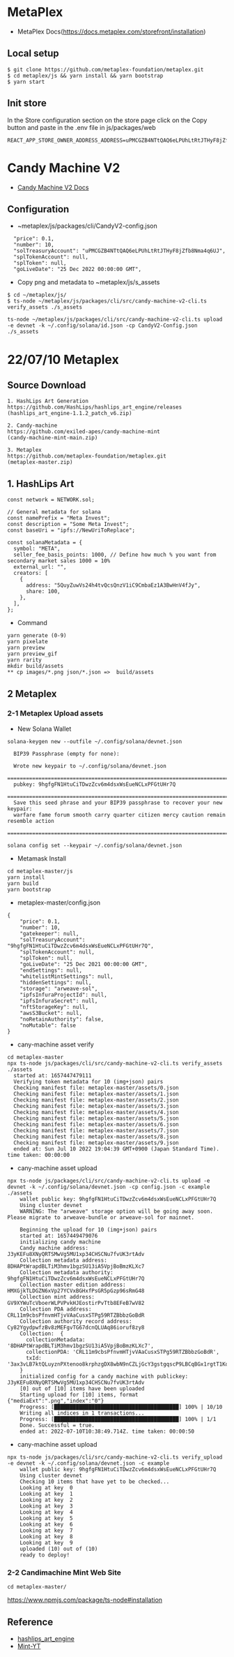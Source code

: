 # MetaPlex
- MetaPlex Docs(https://docs.metaplex.com/storefront/installation)

## Local setup
```
$ git clone https://github.com/metaplex-foundation/metaplex.git
$ cd metaplex/js && yarn install && yarn bootstrap
$ yarn start
```

## Init store
In the Store configuration section on the store page click on the Copy button and paste in the .env file in js/packages/web
```
REACT_APP_STORE_OWNER_ADDRESS_ADDRESS=uPMCGZB4NTtQAQ6eLPUhLtRtJTHyF8jZfb8Nma4q6UJ
```

# Candy Machine V2
- [Candy Machine V2 Docs](https://docs.metaplex.com/candy-machine-v2/configuration)

## Configuration
- ~metaplex/js/packages/cli/CandyV2-config.json
```
  "price": 0.1,
  "number": 10,
  "solTreasuryAccount": "uPMCGZB4NTtQAQ6eLPUhLtRtJTHyF8jZfb8Nma4q6UJ",
  "splTokenAccount": null,
  "splToken": null,
  "goLiveDate": "25 Dec 2022 00:00:00 GMT",

```

- Copy png and metadata to ~metaplex/js/s_assets
```
$ cd ~/metaplex/js/
$ ts-node ~/metaplex/js/packages/cli/src/candy-machine-v2-cli.ts verify_assets ./s_assets

ts-node ~/metaplex/js/packages/cli/src/candy-machine-v2-cli.ts upload -e devnet -k ~/.config/solana/id.json -cp CandyV2-Config.json ./s_assets
```

# 22/07/10 Metaplex
## Source Download
```
1. HashLips Art Generation
https://github.com/HashLips/hashlips_art_engine/releases
(hashlips_art_engine-1.1.2_patch_v6.zip)

2. Candy-machine
https://github.com/exiled-apes/candy-machine-mint
(candy-machine-mint-main.zip)

3. Metaplex
https://github.com/metaplex-foundation/metaplex.git
(metaplex-master.zip)
```

## 1. HashLips Art
```
const network = NETWORK.sol;

// General metadata for solana
const namePrefix = "Meta Invest";
const description = "Some Meta Invest";
const baseUri = "ipfs://NewUriToReplace";

const solanaMetadata = {
  symbol: "META",
  seller_fee_basis_points: 1000, // Define how much % you want from secondary market sales 1000 = 10%
  external_url: "",
  creators: [
    {
      address: "5QuyZuwVs24h4tvQcsQnzV1iC9CmbaEz1A3BwHnV4fJy",
      share: 100,
    },
  ],
};

```

- Command
```
yarn generate (0-9)
yarn pixelate
yarn preview
yarn preview_gif
yarn rarity
mkdir build/assets
** cp images/*.png json/*.json =>  build/assets
```

## 2 Metaplex
### 2-1 Metaplex Upload assets
- New Solana Wallet
```
solana-keygen new --outfile ~/.config/solana/devnet.json

  BIP39 Passphrase (empty for none): 

  Wrote new keypair to ~/.config/solana/devnet.json
  ====================================================================================
  pubkey: 9hgfgFN1HtuCiTDwzZcv6m4dsxWsEueNCLxPFGtUHr7Q
  ====================================================================================
  Save this seed phrase and your BIP39 passphrase to recover your new keypair:
  warfare fame forum smooth carry quarter citizen mercy caution remain resemble action
  ====================================================================================

solana config set --keypair ~/.config/solana/devnet.json

```

- Metamask Install
```
cd metaplex-master/js
yarn install
yarn build
yarn bootstrap
```

- metaplex-master/config.json
```
{
    "price": 0.1,
    "number": 10,
    "gatekeeper": null,
    "solTreasuryAccount": "9hgfgFN1HtuCiTDwzZcv6m4dsxWsEueNCLxPFGtUHr7Q",
    "splTokenAccount": null,
    "splToken": null,
    "goLiveDate": "25 Dec 2021 00:00:00 GMT",
    "endSettings": null,
    "whitelistMintSettings": null,
    "hiddenSettings": null,
    "storage": "arweave-sol",
    "ipfsInfuraProjectId": null,
    "ipfsInfuraSecret": null,
    "nftStorageKey": null,
    "awsS3Bucket": null,
    "noRetainAuthority": false,
    "noMutable": false
}
```

- cany-machine asset verify
```
cd metaplex-master
npx ts-node js/packages/cli/src/candy-machine-v2-cli.ts verify_assets ./assets
  started at: 1657447479111
  Verifying token metadata for 10 (img+json) pairs
  Checking manifest file: metaplex-master/assets/0.json
  Checking manifest file: metaplex-master/assets/1.json
  Checking manifest file: metaplex-master/assets/2.json
  Checking manifest file: metaplex-master/assets/3.json
  Checking manifest file: metaplex-master/assets/4.json
  Checking manifest file: metaplex-master/assets/5.json
  Checking manifest file: metaplex-master/assets/6.json
  Checking manifest file: metaplex-master/assets/7.json
  Checking manifest file: metaplex-master/assets/8.json
  Checking manifest file: metaplex-master/assets/9.json
  ended at: Sun Jul 10 2022 19:04:39 GMT+0900 (Japan Standard Time). time taken: 00:00:00
```
- cany-machine asset upload
```
npx ts-node js/packages/cli/src/candy-machine-v2-cli.ts upload -e devnet -k ~/.config/solana/devnet.json -cp config.json -c example ./assets
    wallet public key: 9hgfgFN1HtuCiTDwzZcv6m4dsxWsEueNCLxPFGtUHr7Q
    Using cluster devnet
    WARNING: The "arweave" storage option will be going away soon. Please migrate to arweave-bundle or arweave-sol for mainnet.

    Beginning the upload for 10 (img+json) pairs
    started at: 1657449479076
    initializing candy machine
    Candy machine address:  J3yKEFu8XNyQRTSMwVg5MU1xp34CHSCNu7fvUK3rtAdv
    Collection metadata address:  8DHAPtWrapdBLTiM3hmv1bgzSU13iA5VpjBoBmzKLXc7
    Collection metadata authority:  9hgfgFN1HtuCiTDwzZcv6m4dsxWsEueNCLxPFGtUHr7Q
    Collection master edition address:  HMXGjkTLDGZN6xVp27YCVxBGHxfPsGR5pGzp96sRmG48
    Collection mint address:  GV9XYWuTcVboerWLPVPvkHJEostirPvTtb8EFeB7wV82
    Collection PDA address:  CRL11m9cbsPfnvmHTjvVAaCusxSTPg59RTZBbbzGoBdR
    Collection authority record address:  Cy82YgydpwfzBv8zMEFgvTG67dcnQLUAq86ioruf8zy8
    Collection:  {
      collectionMetadata: '8DHAPtWrapdBLTiM3hmv1bgzSU13iA5VpjBoBmzKLXc7',
      collectionPDA: 'CRL11m9cbsPfnvmHTjvVAaCusxSTPg59RTZBbbzGoBdR',
      txId: '3ax3vLB7ktQLuyznPXtenoo8krphzgDX8wbN9nCZLjGcY3gstgqscP9LBCqBGx1rgtT1KqULgunmVyLFGGwbsUZ9'
    }
    initialized config for a candy machine with publickey: J3yKEFu8XNyQRTSMwVg5MU1xp34CHSCNu7fvUK3rtAdv
    [0] out of [10] items have been uploaded
    Starting upload for [10] items, format {"mediaExt":".png","index":"0"}
    Progress: [████████████████████████████████████████] 100% | 10/10
    Writing all indices in 1 transactions...
    Progress: [████████████████████████████████████████] 100% | 1/1
    Done. Successful = true.
    ended at: 2022-07-10T10:38:49.714Z. time taken: 00:00:50
```

- cany-machine asset upload
```
npx ts-node js/packages/cli/src/candy-machine-v2-cli.ts verify_upload -e devnet -k ~/.config/solana/devnet.json -c example
    wallet public key: 9hgfgFN1HtuCiTDwzZcv6m4dsxWsEueNCLxPFGtUHr7Q
    Using cluster devnet
    Checking 10 items that have yet to be checked...
    Looking at key  0
    Looking at key  1
    Looking at key  2
    Looking at key  3
    Looking at key  4
    Looking at key  5
    Looking at key  6
    Looking at key  7
    Looking at key  8
    Looking at key  9
    uploaded (10) out of (10)
    ready to deploy!

```
### 2-2 Candimachine Mint Web Site
```
cd metaplex-master/

```

https://www.npmjs.com/package/ts-node#installation


## Reference
- [hashlips_art_engine](https://github.com/HashLips/hashlips_art_engine)
- [Mint-YT](https://www.youtube.com/watch?v=yk6cPxvvgTg&list=PLRtVkF1AnQ5icooBablJZUqVeBlUgnX5G&index=2)
